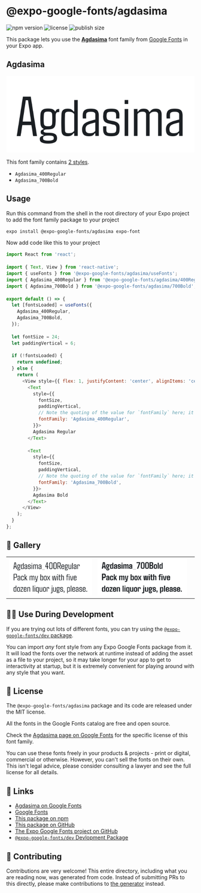 # @expo-google-fonts/agdasima

![npm version](https://flat.badgen.net/npm/v/@expo-google-fonts/agdasima)
![license](https://flat.badgen.net/github/license/expo/google-fonts)
![publish size](https://flat.badgen.net/packagephobia/install/@expo-google-fonts/agdasima)

This package lets you use the [**Agdasima**](https://fonts.google.com/specimen/Agdasima) font family from [Google Fonts](https://fonts.google.com/) in your Expo app.

## Agdasima

![Agdasima](./font-family.png)

This font family contains [2 styles](#-gallery).

- `Agdasima_400Regular`
- `Agdasima_700Bold`

## Usage

Run this command from the shell in the root directory of your Expo project to add the font family package to your project
```sh
expo install @expo-google-fonts/agdasima expo-font
```

Now add code like this to your project
```js
import React from 'react';

import { Text, View } from 'react-native';
import { useFonts } from '@expo-google-fonts/agdasima/useFonts';
import { Agdasima_400Regular } from '@expo-google-fonts/agdasima/400Regular';
import { Agdasima_700Bold } from '@expo-google-fonts/agdasima/700Bold';

export default () => {
  let [fontsLoaded] = useFonts({
    Agdasima_400Regular,
    Agdasima_700Bold,
  });

  let fontSize = 24;
  let paddingVertical = 6;

  if (!fontsLoaded) {
    return undefined;
  } else {
    return (
      <View style={{ flex: 1, justifyContent: 'center', alignItems: 'center' }}>
        <Text
          style={{
            fontSize,
            paddingVertical,
            // Note the quoting of the value for `fontFamily` here; it expects a string!
            fontFamily: 'Agdasima_400Regular',
          }}>
          Agdasima Regular
        </Text>

        <Text
          style={{
            fontSize,
            paddingVertical,
            // Note the quoting of the value for `fontFamily` here; it expects a string!
            fontFamily: 'Agdasima_700Bold',
          }}>
          Agdasima Bold
        </Text>
      </View>
    );
  }
};

```

## 🔡 Gallery


||||
|-|-|-|
|![Agdasima_400Regular](.//400Regular/Agdasima_400Regular.ttf.png)|![Agdasima_700Bold](.//700Bold/Agdasima_700Bold.ttf.png)|||


## 👩‍💻 Use During Development

If you are trying out lots of different fonts, you can try using the [`@expo-google-fonts/dev` package](https://github.com/freeboub/google-fonts/tree/master/font-packages/dev#readme).

You can import *any* font style from any Expo Google Fonts package from it. It will load the fonts
over the network at runtime instead of adding the asset as a file to your project, so it may take longer
for your app to get to interactivity at startup, but it is extremely convenient
for playing around with any style that you want.

## 📖 License

The `@expo-google-fonts/agdasima` package and its code are released under the MIT license.

All the fonts in the Google Fonts catalog are free and open source.

Check the [Agdasima page on Google Fonts](https://fonts.google.com/specimen/Agdasima) for the specific license of this font family.

You can use these fonts freely in your products & projects - print or digital, commercial or otherwise. However, you can't sell the fonts on their own. This isn't legal advice, please consider consulting a lawyer and see the full license for all details.

## 🔗 Links

- [Agdasima on Google Fonts](https://fonts.google.com/specimen/Agdasima)
- [Google Fonts](https://fonts.google.com/)
- [This package on npm](https://www.npmjs.com/package/@expo-google-fonts/agdasima)
- [This package on GitHub](https://github.com/freeboub/google-fonts/tree/master/font-packages/agdasima)
- [The Expo Google Fonts project on GitHub](https://github.com/freeboub/google-fonts)
- [`@expo-google-fonts/dev` Devlopment Package](https://github.com/freeboub/google-fonts/tree/master/font-packages/dev)

## 🤝 Contributing

Contributions are very welcome! This entire directory, including what you are reading now, was generated from code. Instead of submitting PRs to this directly, please make contributions to [the generator](https://github.com/freeboub/google-fonts/tree/master/packages/generator) instead.
